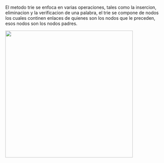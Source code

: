 El metodo trie se enfoca en varias operaciones, tales como la insercion, eliminacion y la verificacion de una palabra, el trie se compone de nodos los cuales continen enlaces de quienes son los nodos que le preceden, esos nodos son los nodos padres.

<img src="https://user-images.githubusercontent.com/101956531/193711941-f197f589-e82f-430d-915c-c580bc5ddaa4.png" width="400">

